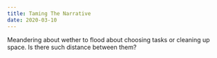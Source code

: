 ```yaml
---
title: Taming The Narrative
date: 2020-03-10
---
```

Meandering about wether to flood about choosing tasks or cleaning up space. Is there such distance between them?